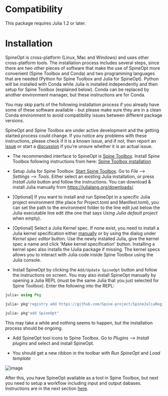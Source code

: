 # Compatibility

This package requires Julia 1.2 or later.

# Installation

SpineOpt is cross-platform (Linux, Mac and Windows) and uses other cross-platform tools. The installation process includes several steps, since there are two other pieces of software that make the use of SpineOpt more convenient (Spine Toolbox and Conda) and two programming languages that are needed (Python for Spine Toolbox and Julia for SpineOpt). Python will be installed with Conda while Julia is installed independently and then setup for Spine Toolbox (explained below). Conda can be replaced by another environment manager, but these instructions are for Conda.

You may skip parts of the following installation process if you already have some of these software available - but please make sure they are in a clean Conda environment to avoid compatibility issues between different package versions.

SpineOpt and Spine Toolbox are under active development and the getting started process could change. If you notice any problems with these instructions, please check if it is a known issue, and if not, then report an [issue](https://github.com/Spine-project/SpineOpt.jl/issues) or start a [discussion](https://github.com/Spine-project/SpineOpt.jl/discussions/categories/support-discuss-a-potential-bug) if you're unsure whether it is an actual issue.

- The recommended interface to SpineOpt is [Spine Toolbox](https://github.com/Spine-project/Spine-Toolbox). Install Spine Toolbox following instructions from here: [Spine Toolbox installation](https://github.com/Spine-project/Spine-Toolbox#installation)

- Setup Julia for Spine Toolbox: [Start Spine Toolbox](https://github.com/Spine-project/Spine-Toolbox#running). Go to *File* --> *Settings* --> *Tools*. Either select an existing Julia installation, or press *Install Julia* button and follow the instructions. You can download & install Julia manually from https://julialang.org/downloads/.

- [Optional] If you want to install and run SpineOpt in a specific Julia project environment (the place for Project.toml and Manifest.toml), you can set the path to the environment folder to the line edit just below the Julia executable line edit (the one that says *Using Julia default project* when empty).

- [Optional] Select a Julia Kernel spec. If none exist, you need to install a Julia kernel specification either [manually](https://julialang.github.io/IJulia.jl/stable/manual/installation/#Installing-additional-Julia-kernels) or by using the dialog under *Kernel spec editor* button. Use the newly installed Julia, give the kernel spec a name and click 'Make kernel specification' button. Installing a kernel spec also installs the IJulia package if missing. The kernel specs allows you to interact with Julia code inside Spine Toolbox using the Julia console.

- Install SpineOpt by clicking the `Add/Update SpineOpt` button and follow the instructions on screen. You may also install SpineOpt manually by opening a Julia REPL (must be the same Julia that you just selected for Spine Toolbox). Enter the following into the REPL:
```julia
julia> using Pkg

julia> pkg"registry add https://github.com/Spine-project/SpineJuliaRegistry"

julia> pkg"add SpineOpt"
```   
This may take a while and nothing seems to happen, but the installation process should be ongoing.

- Add SpineOpt tool icons to Spine Toolbox. Go to *Plugins* --> *Install plugins* and select and install SpineOpt.

- You should get a new ribbon in the toolbar with *Run SpineOpt* and *Load template*

![image](https://user-images.githubusercontent.com/40472544/114974012-42e65980-9e8a-11eb-9b00-edfc53b8baf0.png)

After this, you have SpineOpt available as a tool in Spine Toolbox, but next you need to setup a workflow including input and output dabases. Instructions are in the next section [here](https://spine-project.github.io/SpineOpt.jl/latest/getting_started/setup_workflow/).
